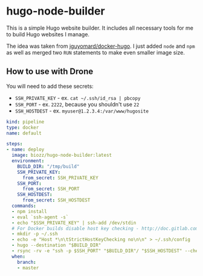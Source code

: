 # hugo-node-builder

This is a simple Hugo website builder. It includes all necessary tools for me to build Hugo websites I manage.

The idea was taken from [jguyomard/docker-hugo](https://github.com/jguyomard/docker-hugo). I just added `node` and `npm` as well as merged two `RUN` statements to make even smaller image size.

## How to use with Drone

You will need to add these secrets:

- `SSH_PRIVATE_KEY` - ex. `cat ~/.ssh/id_rsa | pbcopy`
- `SSH_PORT` - ex. `2222`, because you shouldn't use `22`
- `SSH_HOSTDEST` - ex. `myuser@1.2.3.4:/var/www/hugosite`

```yaml
kind: pipeline
type: docker
name: default

steps:
- name: deploy
  image: biozz/hugo-node-builder:latest
  environment:
    BUILD_DIR: "/tmp/build"
    SSH_PRIVATE_KEY:
      from_secret: SSH_PRIVATE_KEY
    SSH_PORT:
      from_secret: SSH_PORT
    SSH_HOSTDEST:
      from_secret: SSH_HOSTDEST
  commands:
  - npm install
  - eval `ssh-agent -s`
  - echo "$SSH_PRIVATE_KEY" | ssh-add /dev/stdin
  # For Docker builds disable host key checking - http://doc.gitlab.com/ce/ci/ssh_keys/README.html
  - mkdir -p ~/.ssh
  - echo -e "Host *\n\tStrictHostKeyChecking no\n\n" > ~/.ssh/config
  - hugo --destination "$BUILD_DIR"
  - rsync -rv -e "ssh -p $SSH_PORT" "$BUILD_DIR"/ "$SSH_HOSTDEST" --checksum
  when:
    branch:
    - master
```
